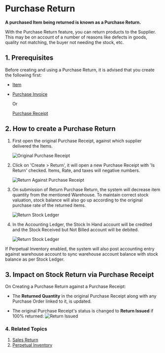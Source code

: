 <!-- add-breadcrumbs -->
# Purchase Return

**A purchased Item being returned is known as a Purchase Return.**

With the Purchase Return feature, you can return products to the
Supplier. This may be on account of a number of reasons like defects in goods,
quality not matching, the buyer not needing the stock, etc.

## 1. Prerequisites
Before creating and using a Purchase Return, it is advised that you create the following first:

* [Item](/docs/v13/user/manual/en/stock/item)
* [Purchase Invoice](/docs/v13/user/manual/en/accounts/purchase-invoice)

    Or

    [Purchase Receipt](/docs/v13/user/manual/en/stock/purchase-receipt)


## 2. How to create a Purchase Return
1. First open the original Purchase Receipt, against which supplier delivered the Items.

    <img class="screenshot" alt="Original Purchase Receipt" src="{{docs_base_url}}/assets/img/stock/purchase-return-original-purchase-receipt.png">

1. Click on 'Create > Return', it will open a new Purchase Receipt with 'Is Return' checked. Items, Rate, and taxes will negative numbers.

    <img class="screenshot" alt="Return Against Purchase Receipt" src="{{docs_base_url}}/assets/img/stock/purchase-return-against-purchase-receipt.png">

1. On submission of Return Purchase Return, the system will decrease item quantity from the mentioned Warehouse. To maintain correct stock valuation, stock balance will also go up according to the original purchase rate of the returned items.

    <img class="screenshot" alt="Return Stock Ledger" src="{{docs_base_url}}/assets/img/stock/purchase-return-stock-ledger.png">

1. In the Accounting Ledger, the Stock In Hand account will be credited and the Stock Received but Not Billed account will be debited.

    <img class="screenshot" alt="Return Stock Ledger" src="{{docs_base_url}}/assets/img/stock/purchase-return-general-ledger.png">

If Perpetual Inventory enabled, the system will also post accounting entry against warehouse account to sync warehouse account balance with stock balance as per Stock Ledger.

## 3. Impact on Stock Return via Purchase Receipt
On Creating a Purchase Return against a Purchase Receipt:

* The **Returned Quantity** in the original Purchase Receipt along with any Purchase Order linked to it, is updated.

* The original Purchase Receipt's status is changed to **Return Issued** if 100% returned:
  ![Return Issued](/docs/v13/assets/img/stock/purchase-return-issue.png)

### 4. Related Topics
1. [Sales Return](/docs/v13/user/manual/en/stock/sales-return)
1. [Perpetual Inventory](/docs/v13/user/manual/en/stock/perpetual-inventory)
